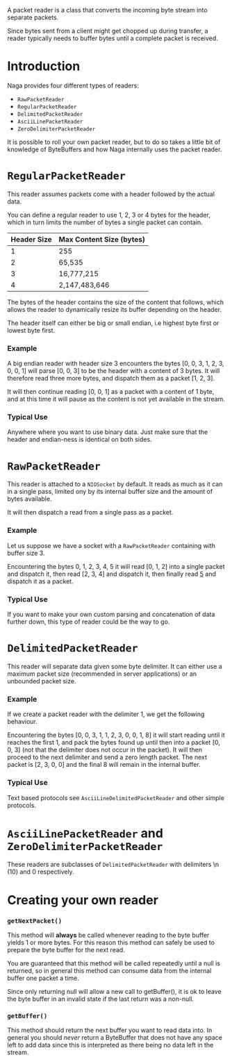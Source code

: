A packet reader is a class that converts the incoming byte stream into separate packets.

Since bytes sent from a client might get chopped up during transfer, a reader typically needs to buffer bytes until a complete packet is received.

# Introduction #

Naga provides four different types of readers:
  * `RawPacketReader`
  * `RegularPacketReader`
  * `DelimitedPacketReader`
  * `AsciiLinePacketReader`
  * `ZeroDelimiterPacketReader`

It is possible to roll your own packet reader, but to do so takes a little bit of knowledge of ByteBuffers and how Naga internally uses the packet reader.



# `RegularPacketReader` #

This reader assumes packets come with a header followed by the actual data.

You can define a regular reader to use 1, 2, 3 or 4 bytes for the header, which in turn limits the number of bytes a single packet can contain.

| **Header Size** | **Max Content Size (bytes)** |
|:----------------|:-----------------------------|
| 1               | 255                          |
| 2               | 65,535                       |
| 3               | 16,777,215                   |
| 4               | 2,147,483,646                |

The bytes of the header contains the size of the content that follows, which allows the reader to dynamically resize its buffer depending on the header.

The header itself can either be big or small endian, i.e highest byte first or lowest byte first.

### Example ###

A big endian reader with header size 3 encounters the bytes [0, 0, 3, 1, 2, 3, 0, 0, 1] will parse [0, 0, 3] to be the header with a content of 3 bytes. It will therefore read three more bytes, and dispatch them as a packet [1, 2, 3].

It will then continue reading [0, 0, 1] as a packet with a content of 1 byte, and at this time it will pause as the content is not yet available in the stream.

### Typical Use ###

Anywhere where you want to use binary data. Just make sure that the header and endian-ness is identical on both sides.



# `RawPacketReader` #

This reader is attached to a `NIOSocket` by default. It reads as much as it can in a single pass, limited ony
by its internal buffer size and the amount of bytes available.

It will then dispatch a read from a single pass as a packet.

### Example ###

Let us suppose we have a socket with a `RawPacketReader` containing with buffer size 3.

Encountering the bytes 0, 1, 2, 3, 4, 5 it will read [0, 1, 2] into a single packet and dispatch it, then read [2, 3, 4] and dispatch it, then finally read [5](5.md) and dispatch it as a packet.

### Typical Use ###

If you want to make your own custom parsing and concatenation of data further down, this type of reader could be the way to go.



# `DelimitedPacketReader` #

This reader will separate data given some byte delimiter. It can either use a maximum packet size (recommended in server applications) or an unbounded packet size.

### Example ###

If we create a packet reader with the delimiter 1, we get the following behaviour.

Encountering the bytes [0, 0, 3, 1, 1, 2, 3, 0, 0, 1, 8] it will start reading until it reaches the first 1, and pack the bytes found up until then into a packet [0, 0, 3] (not that the delimiter does not occur in the packet). It will then proceed to the next delimiter and send a zero length packet. The next packet is [2, 3, 0, 0] and the final 8 will remain in the internal buffer.


### Typical Use ###

Text based protocols see `AsciiLineDelimitedPacketReader` and other simple protocols.



# `AsciiLinePacketReader` and `ZeroDelimiterPacketReader` #

These readers are subclasses of `DelimitedPacketReader` with delimiters \n (10) and 0 respectively.

# Creating your own reader #

### `getNextPacket()` ###

This method will **always** be called whenever reading to the byte buffer yields 1 or more bytes. For this reason this method can safely be used to prepare the byte buffer for the next read.

You are guaranteed that this method will be called repeatedly until a null is returned, so in general this method can consume data from the internal buffer one packet a time.

Since only returning null will allow a new call to getBuffer(), it is ok to leave the byte buffer in an invalid state if the last return was a non-null.


### `getBuffer()` ###

This method should return the next buffer you want to read data into. In general you should _never_ return a ByteBuffer that does not have any space left to add data since this is interpreted as there being no data left in the stream.